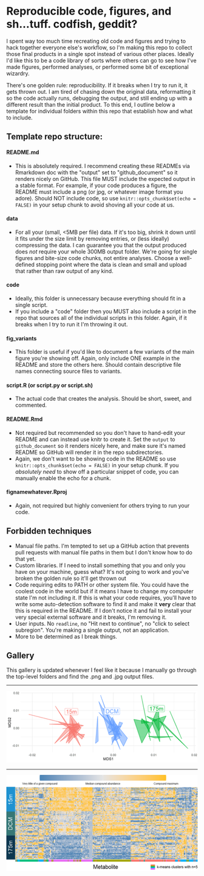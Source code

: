 # Reproducible **cod**e, **fi**gures, and **sh**...tuff. **codfish**, geddit?

I spent way too much time recreating old code and figures and trying to hack together everyone else's workflow, so I'm making this repo to collect those final products in a single spot instead of various other places. Ideally I'd like this to be a code library of sorts where others can go to see how I've made figures, performed analyses, or performed some bit of exceptional wizardry.

There's one golden rule: reproducibility. If it breaks when I try to run it, it gets thrown out. I am tired of chasing down the original data, reformatting it so the code actually runs, debugging the output, and still ending up with a different result than the initial product. To this end, I outline below a template for individual folders within this repo that establish how and what to include.

## Template repo structure:
#### README.md
  - This is absolutely required. I recommend creating these READMEs via Rmarkdown doc with the "output" set to "github_document" so it renders nicely on GitHub. This file MUST include the expected output in a stable format. For example, if your code produces a figure, the README must include a png (or jpg, or whatever image format you adore). Should NOT include code, so use `knitr::opts_chunk$set(echo = FALSE)` in your setup chunk to avoid shoving all your code at us.

#### data
  - For all your (small, <5MB per file) data. If it's too big, shrink it down until it fits under the size limit by removing entries, or (less ideally) compressing the data. I can guarantee you that the output produced does *not* require your whole 300MB output folder. We're going for single figures and bite-size code chunks, not entire analyses. Choose a well-defined stopping point where the data is clean and small and upload that rather than raw output of any kind.

#### code
  - Ideally, this folder is unnecessary because everything should fit in a single script.
  - If you include a "code" folder then you MUST also include a script in the repo that sources all of the individual scripts in this folder. Again, if it breaks when I try to run it I'm throwing it out.
  
#### fig_variants
  - This folder is useful if you'd like to document a few variants of the main figure you're showing off. Again, only include ONE example in the README and store the others here. Should contain descriptive file names connecting source files to variants.
  
#### script.R (or script.py or script.sh)
  - The actual code that creates the analysis. Should be short, sweet, and commented.

#### README.Rmd
  - Not required but recommended so you don't have to hand-edit your README and can instead use knitr to create it. Set the `output` to `github_document` so it renders nicely here, and make sure it's named README so GitHub will render it in the repo subdirectories.
  - Again, we don't want to be showing code in the README so use `knitr::opts_chunk$set(echo = FALSE)` in your setup chunk. If you *absolutely need* to show off a particular snippet of code, you can manually enable the echo for a chunk.

#### fignamewhatever.Rproj
  - Again, not required but highly convenient for others trying to run your code.


## Forbidden techniques
  - Manual file paths. I'm tempted to set up a GitHub action that prevents pull requests with manual file paths in them but I don't know how to do that yet.
  - Custom libraries. If I need to install something that you and only you have on your machine, guess what? It's not going to work and you've broken the golden rule so it'll get thrown out
  - Code requiring edits to PATH or other system file. You could have the coolest code in the world but if it means I have to change my computer state I'm not including it. If this is what your code requires, you'll have to write some auto-detection software to find it and make it **very** clear that this is required in the README. If I don't notice it and fail to install your very special external software and it breaks, I'm removing it.
  - User inputs. No `readline`, no "Hit next to continue", no "click to select subregion". You're making a single output, not an application.
  - More to be determined as I break things.

## Gallery

This gallery is updated whenever I feel like it because I manually go through the top-level folders and find the .png and .jpg output files.

---

[![](NMDS_shards/nmds_shardplot.png)](NMDS_shards)

---

[![](manual_pheatmap/ggplot_heatmap.png)](manual_pheatmap)